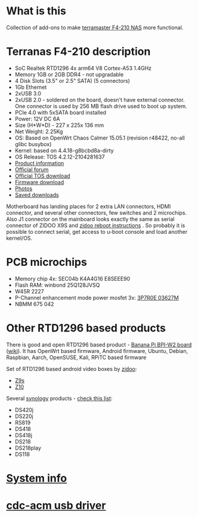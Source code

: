 # What is this
Collection of add-ons to make 
[terramaster F4-210 NAS](https://www.terra-master.com/us/products/homesoho-nas/f4-210.html)
more functional.


# Terranas F4-210 description
* SoC Realtek RTD1296 4x arm64 V8 Cortex-A53 1.4GHz
* Memory 1GB or 2GB DDR4 - not upgradable
* 4 Disk Slots (3.5" or 2.5" SATA) (5 connectors)
* 1Gb Ethernet
* 2xUSB 3.0
* 2xUSB 2.0 - soldered on the board, doesn't have external connector. One connector is 
  used by 256 MB flash drive used to boot up system.
* PCIe 4.0 with 5xSATA board installed
* Power: 12V DC 6A
* Size (H\*W\*D) - 227 x 225x 136 mm
* Net Weight: 2.25Kg
* OS: Based on OpenWrt Chaos Calmer 15.05.1 (revision r48422, no-all glibc busybox)
* Kernel: based on 4.4.18-g8bcbd8a-dirty
* OS Release: TOS 4.2.12-2104281637
* [Product information](https://www.terra-master.com/us/products/homesoho-nas/f4-210.html)
* [Official forum](https://forum.terra-master.com/en/index.php)
* [Official TOS download](https://support.terra-master.com/download/packages?product=F4-210)
* [Firmware download](https://forum.terra-master.com/en/viewtopic.php?f=75&t=696&sid=2e8ead4e56971ac5746353c6fe86d64d)
* [Photos](https://drive.google.com/drive/folders/1eQj4qI_QJrOEV6tIFl0UiBlMEKgG8rdo)
* [Saved downloads](https://drive.google.com/drive/folders/1oNhv_rqt5sSRDoS8HVc7HHRXaYsgglhv)

Motherboard has landing places for 2 extra LAN connectors, HDMI connector, and several 
other connectors, few switches and 2 microchips. Also J1 connector on the 
mainboard looks exactly the same as serial connector of ZIDOO X9S and 
[zidoo reboot instructions](http://forum.zidoo.tv/index.php?threads/how-to-flash-zidoo-x9s-unit.2959/page-8#post-38299)
. So probably
it is possible to connect serial, get access to u-boot console and load another kernel/OS.


# PCB microchips
* Memory chip 4x: SEC04b K4A4G16 E8SEEE90
* Flash RAM: winbond 25Q128JVSQ
* W45R 2227
* P-Channel enhancement mode power mosfet 3x: [3P7R0E 03627M](https://drive.google.com/file/d/1MJ2qHImw6wKAPJQ0lqrOCwq7A-XKP1CF/view)
* NBMM 675 042


# Other RTD1296 based products
There is good and open RTD1296 based product - 
[Banana Pi BPI-W2 board](http://www.banana-pi.org/w2.html)
([wiki](http://wiki.banana-pi.org/Banana_Pi_BPI-W2)). It has OpenWrt based firmware, 
Android firmware, Ubuntu, Debian, Raspbian, Aarch, OpenSUSE, Kali, RPiTC based firmware

Set of RTD1296 based android video boxes by [zidoo](https://www.zidoo.tv/):
* [Z9s](https://www.zidoo.tv/Product/index/model/Z9S/target/2INlOr7QH%2B1KKmVViAFMcQ%3D%3D.html)
* [Z10](https://www.zidoo.tv/Product/index/model/Z10/target/7kv1voas1D1KKmVViAFMcQ%3D%3D.html)

Several [synology](https://www.synology.com/) products -
[check this list](https://www.synology.com/en-us/knowledgebase/DSM/tutorial/Compatibility_Peripherals/What_kind_of_CPU_does_my_NAS_have):
* DS420j
* DS220j
* RS819
* DS418
* DS418j
* DS218
* DS218play
* DS118

# [System info](kernel/README.md)

# [cdc-acm usb driver](kernel/cdc-acm-usbdriver.md)
